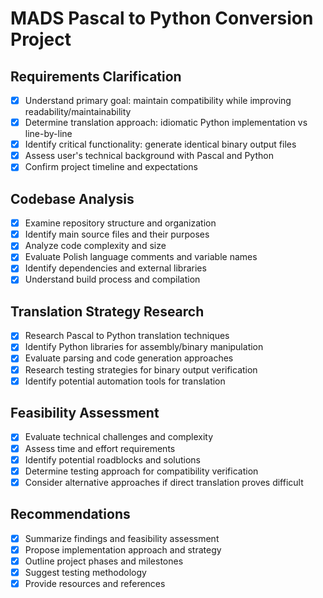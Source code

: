 # MADS Pascal to Python Conversion Project

## Requirements Clarification
- [x] Understand primary goal: maintain compatibility while improving readability/maintainability
- [x] Determine translation approach: idiomatic Python implementation vs line-by-line
- [x] Identify critical functionality: generate identical binary output files
- [x] Assess user's technical background with Pascal and Python
- [x] Confirm project timeline and expectations

## Codebase Analysis
- [x] Examine repository structure and organization
- [x] Identify main source files and their purposes
- [x] Analyze code complexity and size
- [x] Evaluate Polish language comments and variable names
- [x] Identify dependencies and external libraries
- [x] Understand build process and compilation

## Translation Strategy Research
- [x] Research Pascal to Python translation techniques
- [x] Identify Python libraries for assembly/binary manipulation
- [x] Evaluate parsing and code generation approaches
- [x] Research testing strategies for binary output verification
- [x] Identify potential automation tools for translation

## Feasibility Assessment
- [x] Evaluate technical challenges and complexity
- [x] Assess time and effort requirements
- [x] Identify potential roadblocks and solutions
- [x] Determine testing approach for compatibility verification
- [x] Consider alternative approaches if direct translation proves difficult

## Recommendations
- [x] Summarize findings and feasibility assessment
- [x] Propose implementation approach and strategy
- [x] Outline project phases and milestones
- [x] Suggest testing methodology
- [x] Provide resources and references
